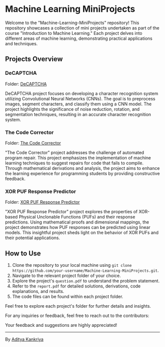 # Machine Learning MiniProjects

Welcome to the "Machine-Learning-MiniProjects" repository! This repository showcases a collection of mini projects undertaken as part of the course "Introduction to Machine Learning." Each project delves into different areas of machine learning, demonstrating practical applications and techniques.

## Projects Overview

### DeCAPTCHA

Folder: [DeCAPTCHA](./DeCAPTCHA)

DeCAPTCHA project focuses on developing a character recognition system utilizing Convolutional Neural Networks (CNNs). The goal is to preprocess images, segment characters, and classify them using a CNN model. The project highlights the significance of noise reduction, rotation, and segmentation techniques, resulting in an accurate character recognition system.

### The Code Corrector

Folder: [The Code Corrector](./The%20Code%20Corrector)

"The Code Corrector" project addresses the challenge of automated program repair. This project emphasizes the implementation of machine learning techniques to suggest repairs for code that fails to compile. Through mathematical derivations and analysis, the project aims to enhance the learning experience for programming students by providing constructive feedback.

### XOR PUF Response Predictor

Folder: [XOR PUF Response Predictor](./XOR%20PUF%20Response%20Predictor)

"XOR PUF Response Predictor" project explores the properties of XOR-based Physical Unclonable Functions (PUFs) and their response predictions. Using mathematical proofs and dimensional mappings, the project demonstrates how PUF responses can be predicted using linear models. This insightful project sheds light on the behavior of XOR PUFs and their potential applications.

## How to Use

1. Clone the repository to your local machine using `git clone https://github.com/your-username/Machine-Learning-MiniProjects.git`.
2. Navigate to the relevant project folder of your choice.
3. Explore the project's `question.pdf` to understand the problem statement.
4. Refer to the `report.pdf` for detailed solutions, derivations, code explanations, and results.
5. The code files can be found within each project folder.

Feel free to explore each project's folder for further details and insights.

For any inquiries or feedback, feel free to reach out to the contributors:

Your feedback and suggestions are highly appreciated!

---

By [Aditya Kankriya](https://github.com/adityakankriya)
